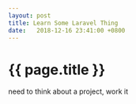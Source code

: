 ```yaml
---
layout: post
title: Learn Some Laravel Thing
date:   2018-12-16 23:41:00 +0800
---
```

 {{ page.title }}
================
 need to think about a project, work it
